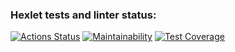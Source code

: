### Hexlet tests and linter status:
[![Actions Status](https://github.com/Andrey-Mikhailov-Fro/frontend-project-11/actions/workflows/hexlet-check.yml/badge.svg)](https://github.com/Andrey-Mikhailov-Fro/frontend-project-11/actions)
[![Maintainability](https://api.codeclimate.com/v1/badges/0c5582b055011c002b0b/maintainability)](https://codeclimate.com/github/Andrey-Mikhailov-Fro/frontend-project-11/maintainability)
[![Test Coverage](https://api.codeclimate.com/v1/badges/0c5582b055011c002b0b/test_coverage)](https://codeclimate.com/github/Andrey-Mikhailov-Fro/frontend-project-11/test_coverage)
